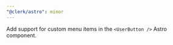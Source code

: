```yaml
---
"@clerk/astro": minor
---
```


Add support for custom menu items in the `<UserButton />` Astro component.
